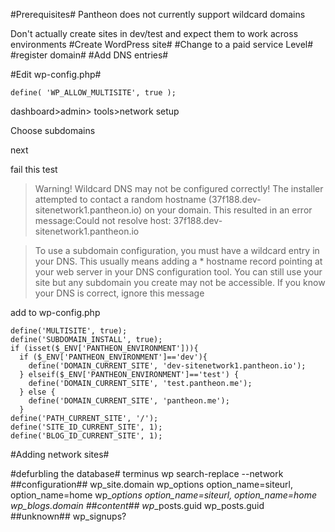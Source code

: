 #Prerequisites#
Pantheon does not currently support wildcard domains

Don't actually create sites in dev/test and expect them to work across environments
#Create WordPress site#
#Change to a paid service Level#
#register domain#
#Add DNS entries#

#Edit wp-config.php#
```
define( 'WP_ALLOW_MULTISITE', true );
```

dashboard>admin> tools>network setup

Choose subdomains

next

fail this test

>Warning! Wildcard DNS may not be configured correctly!
>The installer attempted to contact a random hostname (37f188.dev-sitenetwork1.pantheon.io) on your domain. This resulted in an error message:Could not resolve host: 37f188.dev-sitenetwork1.pantheon.io

>To use a subdomain configuration, you must have a wildcard entry in your DNS. This usually means adding a * hostname record pointing at your web server in your DNS configuration tool.
>You can still use your site but any subdomain you create may not be accessible. If you know your DNS is correct, ignore this message


add to wp-config.php
```
define('MULTISITE', true);
define('SUBDOMAIN_INSTALL', true);
if (isset($_ENV['PANTHEON_ENVIRONMENT'])){
  if ($_ENV['PANTHEON_ENVIRONMENT']=='dev'){
    define('DOMAIN_CURRENT_SITE', 'dev-sitenetwork1.pantheon.io');
  } elseif($_ENV['PANTHEON_ENVIRONMENT']=='test') {
    define('DOMAIN_CURRENT_SITE', 'test.pantheon.me');
  } else {
    define('DOMAIN_CURRENT_SITE', 'pantheon.me');
  }
define('PATH_CURRENT_SITE', '/');
define('SITE_ID_CURRENT_SITE', 1);
define('BLOG_ID_CURRENT_SITE', 1);
```
#Adding network sites#

#defurbling the database#
terminus wp search-replace --network
##configuration##
wp_site.domain
wp_options option_name=siteurl, option_name=home
wp_*_options option_name=siteurl, option_name=home
wp_blogs.domain
##content##
wp_*_posts.guid
wp_posts.guid
##unknown##
wp_signups?
